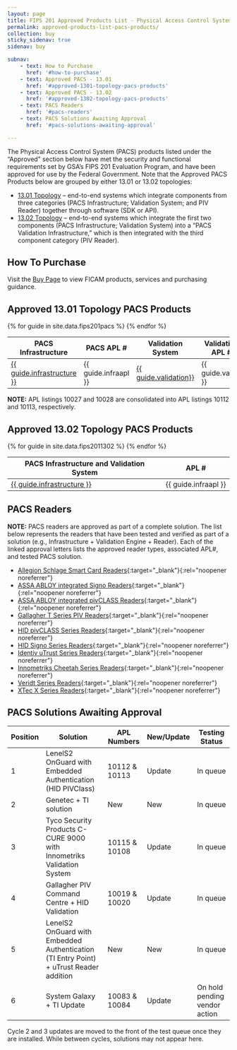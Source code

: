 ```yaml
---
layout: page
title: FIPS 201 Approved Products List - Physical Access Control System Components
permalink: approved-products-list-pacs-products/
collection: buy
sticky_sidenav: true
sidenav: buy

subnav:
    - text: How to Purchase
      href: '#how-to-purchase'
    - text: Approved PACS - 13.01
      href: '#approved-1301-topology-pacs-products'
    - text: Approved PACS - 13.02
      href: '#approved-1302-topology-pacs-products'
    - text: PACS Readers
      href: '#pacs-readers'      
    - text: PACS Solutions Awaiting Approval
      href: '#pacs-solutions-awaiting-approval'

---
```


The Physical Access Control System (PACS) products listed under the “Approved” section below have met the security and functional requirements set by GSA’s FIPS 201 Evaluation Program, and have been approved for use by the Federal Government. Note that the Approved PACS Products below are grouped by either 13.01 or 13.02 topologies:

- [13.01 Topology](#approved-1301-topology-pacs-products) – end-to-end systems which integrate components from three categories (PACS Infrastructure; Validation System; and PIV Reader) together through software (SDK or API).
- [13.02 Topology](#approved-1302-topology-pacs-products) – end-to-end systems which integrate the first two components (PACS Infrastructure; Validation System) into a “PACS Validation Infrastructure,” which is then integrated with the third component category (PIV Reader).

## How To Purchase

Visit the [Buy Page](../buy/) to view FICAM products, services and purchasing guidance.

## Approved 13.01 Topology PACS Products

<!--
<fieldset class="usa-fieldset-inputs guide-filter">
  <legend>Topologies</legend>
    <ul class="usa-unstyled-list">
      {% for category in categories %}
        <li>
          <input class="guide-filter-category" id="category-{{ category | slugify }}" type="checkbox" name="categories" value="{{ category }}" checked>
          <label for="category-{{ category | slugify }}">{{ category }}</label>
        </li>
      {% endfor %}
    </ul>
</fieldset>
-->

<table class="usa-table--borderless">
  <thead class="usa-sr">
    <tr>
      <th id="pacs-table-heading-infra" scope="col">PACS Infrastructure</th>
      <th id="pacs-table-heading-fipsstatus" scope="col">PACS APL #</th>
      <th id="pacs-table-heading-validation" scope="col">Validation System</th>
      <th id="pacs-table-heading-cardreader" scope="col">Validation APL #</th>
    </tr>
  </thead>
  <tbody>
      {% for guide in site.data.fips201pacs %}
          <tr class="pacs-table-row" data-category="{{ guide.category }}">
            <td headers="pacs-table-heading-{{ category | slugify }} pacs-table-heading-infrastructure"><a href="{{ guide.infraurl | prepend: site.baseurl }}" target="_blank" rel="noopener noreferrer">{{ guide.infrastructure }}</a></td>
            <td headers="pacs-table-heading-{{ category | slugify }} pacs-table-heading-infraapl">{{ guide.infraapl }}</td>
            <td headers="pacs-table-heading-{{ category | slugify }} pacs-table-heading-validation"><a href="{{ guide.valurl | prepend: site.baseurl }}" target="_blank" rel="noopener noreferrer">{{ guide.validation}}</a></td>
             <td headers="pacs-table-heading-{{ category | slugify }} pacs-table-heading-valapl">{{ guide.valapl }}</td>
          </tr>
      {% endfor %}
  </tbody>
</table>

**NOTE:** APL listings 10027 and 10028 are consolidated into APL listings 10112 and 10113, respectively.


## Approved 13.02 Topology PACS Products

<table class="usa-table--borderless">
  <thead class="usa-sr">
    <tr>
      <th id="pacs-table-heading-infra" scope="col">PACS Infrastructure and Validation System</th>
      <th id="pacs-table-heading-infraapl" scope="col"> APL # </th>
    </tr>
  </thead>
  <tbody>
      {% for guide in site.data.fips2011302 %}
          <tr class="pacs-table-row" data-category="{{ guide.category }}">
            <td headers="pacs-table-heading-{{ category | slugify }} pacs-table-heading-infrastructure"><a href="{{ guide.infraurl | prepend: site.baseurl }}" target="_blank" rel="noopener noreferrer">{{ guide.infrastructure }}</a></td>
            <td headers="pacs-table-heading-{{ category | slugify }} pacs-table-heading-infraapl">{{ guide.infraapl }}</td>
          </tr>
      {% endfor %}
  </tbody>
</table>

## PACS Readers
**NOTE:**  PACS readers are approved as part of a complete solution.  The list below represents the readers that have been tested and verified as part of a solution (e.g., Infrastructure + Validation Engine + Reader).  Each of the linked approval letters lists the approved reader types, associated APL#, and tested PACS solution.
- [Allegion Schlage Smart Card Readers]({{site.baseurl}}/docs/apl-10128-29-allegion.pdf){:target="_blank"}{:rel="noopener noreferrer"}
- [ASSA ABLOY integrated Signo Readers]({{site.baseurl}}/docs/apl-10138-10141-ASSA.pdf){:target="_blank"}{:rel="noopener noreferrer"}
- [ASSA ABLOY integrated pivCLASS Readers]({{site.baseurl}}/docs/apl-10142-HES.pdf){:target="_blank"}{:rel="noopener noreferrer"}
- [Gallagher T Series PIV Readers]({{site.baseurl}}/docs/apl-10021-22-23-38-39-99-100-101-102-gallagher.pdf){:target="_blank"}{:rel="noopener noreferrer"}
- [HID pivCLASS Series Readers]({{site.baseurl}}/docs/apl-10003-4-5-6-7-8-26-52-85-pivclass.pdf){:target="_blank"}{:rel="noopener noreferrer"}
- [HID Signo Series Readers]({{site.baseurl}}/docs/apl-10134-10137-Signo.pdf){:target="_blank"}{:rel="noopener noreferrer"}
- [Identiv uTrust Series Readers]({{site.baseurl}}/docs/apl-10104-5-6-7-19-identiv.pdf){:target="_blank"}{:rel="noopener noreferrer"}
- [Innometriks Cheetah Series Readers]({{site.baseurl}}/docs/apl-10109-130-cheetah.pdf){:target="_blank"}{:rel="noopener noreferrer"}
- [Veridt Series Readers]({{site.baseurl}}/docs/apl-10031-32-33-34-35-92-93-94-95-96-veridt.pdf){:target="_blank"}{:rel="noopener noreferrer"}
- [XTec X Series Readers]({{site.baseurl}}/docs/apl-10077-82-xtec.pdf){:target="_blank"}{:rel="noopener noreferrer"}

## PACS Solutions Awaiting Approval

| Position  |    Solution   | APL Numbers | New/Update | Testing Status |
| --------- | ------------- | ----------- |------------|----------------|
| 1 | LenelS2 OnGuard with Embedded Authentication (HID PIVClass) | 10112 & 10113 | Update | In queue | 
| 2 | Genetec + TI solution | New | New | In queue |
| 3 | Tyco Security Products C-CURE 9000 with Innometriks Validation System | 10115 & 10108 | Update | In queue |
| 4 | Gallagher PIV Command Centre + HID Validation | 10019 & 10020 | Update | In queue |
| 5 | LenelS2 OnGuard with Embedded Authentication (TI Entry Point) + uTrust Reader addition | New | New | In queue |
| 6 | System Galaxy + TI Update | 10083 & 10084 | Update | On hold pending vendor action |

Cycle 2 and 3 updates are moved to the front of the test queue once they are installed. While between cycles, solutions may not appear here.
